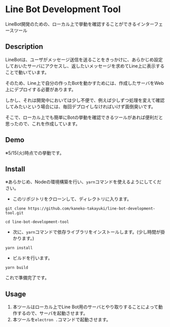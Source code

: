 Line Bot Development Tool
===
LineBot開発のための、ローカル上で挙動を確認することができるインターフェースツール

## Description
LineBotは、ユーザがメッセージ送信を送ることをきっかけに、あらかじめ設定しておいたサーバにアクセスし、返したいメッセージを求めてLine上に表示することで動いています。

そのため、Line上で自分の作ったBotを動かすためには、作成したサーバをWeb上にデプロイする必要があります。

しかし、それは開発中においては少し不便で、例えば少しずつ処理を変えて確認してみたいという場合には、毎回デプロイしなければいけず面倒臭いです。

そこで、ローカル上でも簡単にBotの挙動を確認できるツールがあれば便利だと思ったので、これを作成しています。

## Demo
※5/15(火)時点での挙動です。

## Install
※あらかじめ、Nodeの環境構築を行い、`yarn`コマンドを使えるようにしてください。

- このリポジトリをクローンして、ディレクトリに入ります。

`git clone https://github.com/kaneko-takayuki/line-bot-development-tool.git`

`cd line-bot-development-tool`

- 次に、`yarn`コマンドで依存ライブラリをインストールします。(少し時間が掛かります。)

`yarn install`

- ビルドを行います。

`yarn build`

これで準備完了です。

## Usage
1. 本ツールはローカル上でLine Bot用のサーバとやり取りすることによって動作するので、サーバを起動させます。
2. 本ツールを`electron .`コマンドで起動させます。
